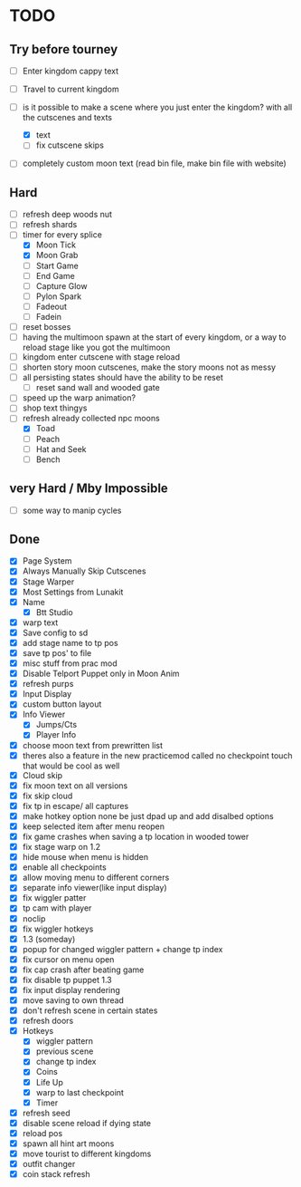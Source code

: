 # TODO

## Try before tourney

- [ ] Enter kingdom cappy text

- [ ] Travel to current kingdom
- [ ] is it possible to make a scene where you just enter the kingdom? with all the cutscenes and texts
  - [x] text
  - [ ] fix cutscene skips
- [ ] completely custom moon text (read bin file, make bin file with website)

## Hard

- [ ] refresh deep woods nut
- [ ] refresh shards
- [ ] timer for every splice
  - [x] Moon Tick
  - [x] Moon Grab
  - [ ] Start Game
  - [ ] End Game
  - [ ] Capture Glow
  - [ ] Pylon Spark
  - [ ] Fadeout
  - [ ] Fadein
- [ ] reset bosses
- [ ] having the multimoon spawn at the start of every kingdom, or a way to reload stage like you got the multimoon
- [ ] kingdom enter cutscene with stage reload
- [ ] shorten story moon cutscenes, make the story moons not as messy
- [ ] all persisting states should have the ability to be reset
  - [ ] reset sand wall and wooded gate
- [ ] speed up the warp animation?
- [ ] shop text thingys
- [ ] refresh already collected npc moons
  - [x] Toad
  - [ ] Peach
  - [ ] Hat and Seek
  - [ ] Bench

## very Hard / Mby Impossible

- [ ] some way to manip cycles

## Done

- [x] Page System
- [x] Always Manually Skip Cutscenes
- [x] Stage Warper
- [x] Most Settings from Lunakit
- [x] Name
  - [x] Btt Studio
- [x] warp text
- [x] Save config to sd
- [x] add stage name to tp pos
- [x] save tp pos' to file
- [x] misc stuff from prac mod
- [x] Disable Telport Puppet only in Moon Anim
- [x] refresh purps
- [x] Input Display
- [x] custom button layout
- [x] Info Viewer
  - [x] Jumps/Cts
  - [x] Player Info
- [x] choose moon text from prewritten list
- [x] theres also a feature in the new practicemod called no checkpoint touch that would be cool as well
- [x] Cloud skip
- [x] fix moon text on all versions
- [x] fix skip cloud
- [x] fix tp in escape/ all captures
- [x] make hotkey option none be just dpad up and add disalbed options
- [x] keep selected item after menu reopen
- [x] fix game crashes when saving a tp location in wooded tower
- [x] fix stage warp on 1.2
- [x] hide mouse when menu is hidden
- [x] enable all checkpoints
- [x] allow moving menu to different corners
- [x] separate info viewer(like input display)
- [x] fix wiggler patter
- [x] tp cam with player
- [x] noclip
- [x] fix wiggler hotkeys
- [x] 1.3 (someday)
- [x] popup for changed wiggler pattern + change tp index
- [x] fix cursor on menu open
- [x] fix cap crash after beating game
- [x] fix disable tp puppet 1.3
- [x] fix input display rendering
- [x] move saving to own thread
- [x] don't refresh scene in certain states
- [x] refresh doors
- [x] Hotkeys
  - [x] wiggler pattern
  - [x] previous scene
  - [x] change tp index
  - [x] Coins
  - [x] Life Up
  - [x] warp to last checkpoint
  - [x] Timer
- [x] refresh seed
- [x] disable scene reload if dying state
- [x] reload pos
- [x] spawn all hint art moons
- [x] move tourist to different kingdoms
- [x] outfit changer
- [x] coin stack refresh
